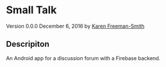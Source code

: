 # Small Talk
Version 0.0.0 December 6, 2016
by [Karen Freeman-Smith](https://karenfreemansmith.github.io)

## Descripiton
An Android app for a discussion forum with a Firebase backend.